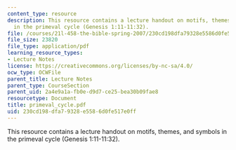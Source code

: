 ```yaml
---
content_type: resource
description: This resource contains a lecture handout on motifs, themes, and symbols
  in the primeval cycle (Genesis 1:11-11:32).
file: /courses/21l-458-the-bible-spring-2007/230cd198dfa79328e5586d0fe517e0ff_primeval_cycle.pdf
file_size: 23820
file_type: application/pdf
learning_resource_types:
- Lecture Notes
license: https://creativecommons.org/licenses/by-nc-sa/4.0/
ocw_type: OCWFile
parent_title: Lecture Notes
parent_type: CourseSection
parent_uid: 2a4e9a1a-fb0e-d9d7-ce25-bea30b09fae8
resourcetype: Document
title: primeval_cycle.pdf
uid: 230cd198-dfa7-9328-e558-6d0fe517e0ff
---
```

This resource contains a lecture handout on motifs, themes, and symbols in the primeval cycle (Genesis 1:11-11:32).
